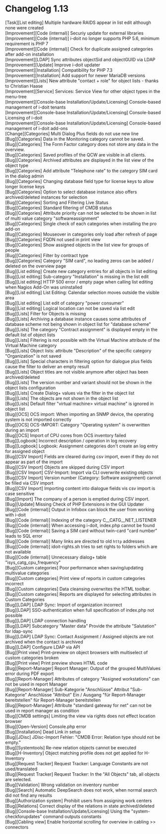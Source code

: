 # Changelog 1.13

[Task][List editing] Multiple hardware RAIDS appear in list edit although none were created  
[Improvement][Code (internal)] Securiy update for external libraries  
[Improvement][Code (internal)] i-doit no longer supports PHP 5.6, minimum requirement is PHP 7  
[Improvement][Code (internal)] Check for duplicate assigned categories after add-on installation  
[Improvement][LDAP] Sync attributes objectSid and objectGUID via LDAP  
[Improvement][Update] Improve i-doit updater  
[Improvement][Installation] Compatibility for PHP 7.3  
[Improvement][Installation] Add support for newer MariaDB versions  
[Improvement][Lists] New attribute "contact + role" for object lists - thanks to Christian Haase  
[Improvement][Service] Services: Service View for other object types in the menu-tree  
[Improvement][Console-base Installation/Update/Licensing] Console-based management of i-doit tenants  
[Improvement][Console-base Installation/Update/Licensing] Console-based Licensing of i-doit  
[Improvement][Console-base Installation/Update/Licensing] Console-based management of i-doit add-ons  
[Change][Categories] Multi Dialog Plus fields do not use new line  
[Bug][Categories] Data in the Monitoring category cannot be saved.  
[Bug][Categories] The Form Factor category does not store any data in the overview.  
[Bug][Categories] Saved profiles of the QCW are visible in all clients.  
[Bug][Categories] Archived attributes are displayed in the list view of the object type  
[Bug][Categories] Add attribute "Telephone rate" to the category SIM card in the dialog admin  
[Bug][Categories] Changing database field type for license keys to allow longer license keys  
[Bug][Categories] Option to select database instance also offers archived/deleted instances for selection  
[Bug][Categories] Sorting and Filtering Live Status  
[Bug][Categories] Standard filtering of CMDB status  
[Bug][Categories] Attribute priority can not be selected to be shown in list of multi value category "softwareassignment"  
[Bug][Categories] Single check of each categories when installing the pro add-on  
[Bug][Categories] Mouseover in categories only load after refresh of page  
[Bug][Categories] FQDN not used in print view  
[Bug][Categories] Show assigned objects in the list view for groups of people  
[Bug][Categories] Filter by contract type  
[Bug][Categories] Category "SIM card", no leading zeros can be added / deleted on the overview page  
[Bug][List editing] Create new category entries for all objects in list editing  
[Bug][List editing] Sub-category "Installation" is missing in the list edit  
[Bug][List editing] HTTP 500 error / empty page when calling list editing when Nagios Add-On was uninstalled  
[Bug][List editing] List Editing: Calendar selection moves outside the visible area  
[Bug][List editing] List edit of category "power consumer"  
[Bug][List editing] Logical location can not be saved via list edit  
[Bug][Lists] Filter for Objects is missing  
[Bug][Lists] Archiving a database instance causes some attributes of database scheme not being shown in object list for "database scheme"  
[Bug][Lists] The category "Contract assignment" is displayed empty in the default list of object lists  
[Bug][Lists] Filtering is not possible with the Virtual Machine attribute of the Virtual Machine category  
[Bug][Lists] Object lists: attribute "Description" of the specific category "Organization" is not saved  
[Bug][Lists] Special characters in filtering option for dialogue plus fields cause the filter to deliver an empty result  
[Bug][Lists] Object titles are not visible anymore after object has been archived/deleted  
[Bug][Lists] The version number and variant should not be shown in the object lists configuration  
[Bug][Lists] Create Dialog+ values via the filter in the object list  
[Bug][Lists] The objects are not shown in the object list  
[Bug][Lists] Default filter "virtual machine> virtual machine" is ignored in object list  
[Bug][OCS] OCS import: When importing an SNMP device, the operating system is not imported correctly  
[Bug][OCS] OCS-IMPORT: Category "Operating system" is overwritten during an import  
[Bug][OCS] Import of CPU cores from OCS inventory failed  
[Bug][Logbook] Incorrect description / operation in log recovery  
[Bug][Logbook] Logbook: Assignment categories don't create an log entry for assigned object  
[Bug][CSV Import] Fields are cleared during csv import, even if they do not appear as part of the import  
[Bug][CSV Import] Objects are skipped during CSV import  
[Bug][CSV Import] CSV-Import: Import via CLI overwrite existing objects  
[Bug][CSV Import] Version number (Category: Software assignment) cannot be filled via CSV import  
[Bug][CSV Import] Importing content into dialogue fields vis csv import is case sensitive  
[Bug][Import] The company of a person is emptied during CSV import.  
[Bug][Update] Missing Check of PHP Extensions in the GUI Updater  
[Bug][Code (internal)] Output in Infobox can block the user from working with i-doit  
[Bug][Code (internal)] Indexing of the category C__CATG__NET_LISTENER  
[Bug][Code (internal)] When accessing i-doit, index.php cannot be found  
[Bug][Code (internal)] Saving a SIM card without twin-card "card number" leads to SQL error  
[Bug][Code (internal)] Many links are directed to old `http` addresses  
[Bug][Code (internal)] idoit-rights.sh tries to set rights to folders which are not available  
[Bug][Code (internal)] Unnecessary dialog+ table "isys_catg_cpu_frequency"  
[Bug][Custom categories] Poor performance when saving/updating multivalue categories  
[Bug][Custom categories] Print view of reports in custom categories incorrect  
[Bug][Custom categories] Data cleansing overwrites the HTML toolbar.  
[Bug][Custom categories] Reports are displayed for selecting attributes in Custom Categories  
[Bug][LDAP] LDAP Sync: Import of organization incorrect  
[Bug][LDAP] SSO-authentication when full specification of index.php not possible  
[Bug][LDAP] LDAP connection handling  
[Bug][LDAP] Subcategory "Master data" Provide the attribute "Salutation" for ldap-sync  
[Bug][LDAP] LDAP Sync: Contact Assignment / Assigned objects are not archived when the contact is archived  
[Bug][LDAP] Configure LDAP via API  
[Bug][Print view] Print-preview on object browsers with multiselect of custom categories broken  
[Bug][Print view] Print preview shows HTML code  
[Bug][Report-Manager] Report Manager: Output of the grouped MultiValues ​​error during PDF export  
[Bug][Report-Manager] Attributes of category "Assigned workstations" can not be used in report Manager  
[Bug][Report-Manager] Sub-Kategorie "Anschlüsse" Attribut "Sub-Kategorie" Anschlüsse "Attribut" Ein / Ausgang "für Report-Manager bereitstellen" für Report-Manager bereitstellen  
[Bug][Report-Manager] Attribute "standard gateway for net" can not be used in report manager as condition  
[Bug][CMDB settings] Limiting the view via rights does not effect location browser  
[Bug][Open-Version] Console.php error  
[Bug][Installation] Dead Link in setup  
[Bug][JDisc] JDisc-Import Fehler: "CMDB Error: Relation type should not be empty."  
[Bug][Systemtools] Re-new relation objects cannot be executed  
[Bug][H-Inventory] Object matching profile does not get applied for H-Inventory  
[Bug][Request Tracker] Request Tracker: Language Constants are not used/translated  
[Bug][Request Tracker] Request Tracker: In the "All Objects" tab, all objects are selected.  
[Bug][Validation] Wrong validation on inventory number  
[Bug][Search] Automatic DeepSearch does not work, when normal search did not find any results  
[Bug][Authorization system] Prohibit users from assigning work centers  
[Bug][Relations] Correct display of the relations in state archived/deleted  
[Bug][Console-base Installation/Update/Licensing] Using the "system-checkforupdates" command outputs constants  
[Bug][Cabling view] Enable horizontal scrolling for overview in cabling >> connectors  
